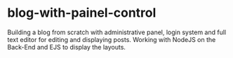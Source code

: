 # blog-with-painel-control
Building a blog from scratch with administrative panel, login system and full text editor for editing and displaying posts.
Working with NodeJS on the Back-End and EJS to display the layouts.
